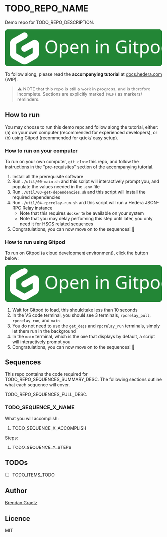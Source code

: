 # TODO_REPO_NAME

Demo repo for TODO_REPO_DESCRIPTION.

<a href="https://gitpod.io/?autostart=true&editor=code&workspaceClass=g1-standard#https://github.com/hedera-dev/TODO_REPO_SLUG" target="_blank" rel="noreferrer">
  <img src="./img/gitpod-open-button.svg" />
</a>

To follow along, please read the **accompanying tutorial** at [docs.hedera.com](#TODO_TUTORIAL_ROOT_LINK) (WIP).

> ⚠️ NOTE that this repo is still a work in progress,
> and is therefore incomplete.
> Sections are explicitly marked `(WIP)` as markers/ reminders.

## How to run

You may choose to run this demo repo and follow along the tutorial, either:
(a) on your own computer (recommended for experienced developers), or
(b) using Gitpod (recommended for quick/ easy setup).

### How to run on your computer

To run on your own computer, `git clone` this repo,
and follow the instructions in the "pre-requisites" section of the accompanying tutorial.

1. Install all the prerequisite software
1. Run `./util/00-main.sh` and this script will interactively prompt you,
   and populate the values needed in the `.env` file
1. Run `./util/03-get-dependencies.sh` and this script will install the required dependencies
1. Run `./util/04-rpcrelay-run.sh` and this script will run a Hedera JSON-RPC Relay instance
   - Note that this requires `docker` to be available on your system
   - Note that you may delay performing this step until later,
     you only need it for HSCS related sequences
1. Congratulations, you can now move on to the sequences! 🎉

### How to run using Gitpod

To run on Gitpod (a cloud development environment), click the button below:

<a href="https://gitpod.io/?autostart=true&editor=code&workspaceClass=g1-standard#https://github.com/hedera-dev/TODO_REPO_SLUG" target="_blank" rel="noreferrer">
  <img src="./img/gitpod-open-button.svg" />
</a>

1. Wait for Gitpod to load, this should take less than 10 seconds
1. In the VS code terminal, you should see 3 terminals, `rpcrelay_pull`, `rpcrelay_run`, and `main`
1. You do not need to use the `get_deps` and `rpcrelay_run` terminals, simply let them run in the background
1. In the `main` terminal, which is the one that displays by default, a script will interactively prompt you
1. Congratulations, you can now move on to the sequences! 🎉

## Sequences

This repo contains the code required for TODO_REPO_SEQUENCES_SUMMARY_DESC.
The following sections outline what each sequence will cover.

TODO_REPO_SEQUENCES_FULL_DESC.

### TODO_SEQUENCE_X_NAME

<!--
[Go to accompanying tutorial](#TODO_TUTORIAL_SEQUENCE_LINK). (WIP)
-->

What you will accomplish:

1. TODO_SEQUENCE_X_ACCOMPLISH

<!--
Video:

[![](https://i.ytimg.com/vi/TODO_SEQUENCE_X_NAME_YT_VID_CODE/maxresdefault.jpg)](https://www.youtube.com/watch?v=TODO_SEQUENCE_X_NAME_YT_VID_CODE&list=TODO_SEQUENCE_X_NAME_YT_PL_CODE)

-->

Steps:

1. TODO_SEQUENCE_X_STEPS

## TODOs

- [ ] TODO_ITEMS_TODO

## Author

[Brendan Graetz](https://blog.bguiz.com/)

## Licence

MIT
